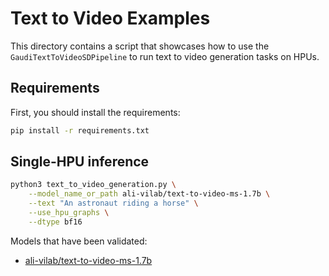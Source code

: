 <!---
Copyright 2024 The HuggingFace Team. All rights reserved.

Licensed under the Apache License, Version 2.0 (the "License");
you may not use this file except in compliance with the License.
You may obtain a copy of the License at

    http://www.apache.org/licenses/LICENSE-2.0

Unless required by applicable law or agreed to in writing, software
distributed under the License is distributed on an "AS IS" BASIS,
WITHOUT WARRANTIES OR CONDITIONS OF ANY KIND, either express or implied.
See the License for the specific language governing permissions and
limitations under the License.
-->

# Text to Video Examples

This directory contains a script that showcases how to use the `GaudiTextToVideoSDPipeline` to run text to video generation tasks on HPUs.

## Requirements

First, you should install the requirements:

```bash
pip install -r requirements.txt
```

## Single-HPU inference

```bash
python3 text_to_video_generation.py \
    --model_name_or_path ali-vilab/text-to-video-ms-1.7b \
    --text "An astronaut riding a horse" \
    --use_hpu_graphs \
    --dtype bf16
```

Models that have been validated:
  - [ali-vilab/text-to-video-ms-1.7b](https://huggingface.co/ali-vilab/text-to-video-ms-1.7b)
